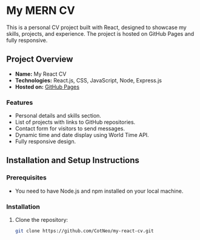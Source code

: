 # My MERN CV

This is a personal CV project built with React, designed to showcase my skills, projects, and experience. The project is hosted on GitHub Pages and fully responsive.

## Project Overview

- **Name:** My React CV
- **Technologies:** React.js, CSS, JavaScript, Node, Express.js
- **Hosted on:** [GitHub Pages](https://cotneo.github.io/my-react-cv)

### Features

- Personal details and skills section.
- List of projects with links to GitHub repositories.
- Contact form for visitors to send messages.
- Dynamic time and date display using World Time API.
- Fully responsive design.

## Installation and Setup Instructions

### Prerequisites

- You need to have Node.js and npm installed on your local machine.

### Installation

1. Clone the repository:

   ```bash
   git clone https://github.com/CotNeo/my-react-cv.git
